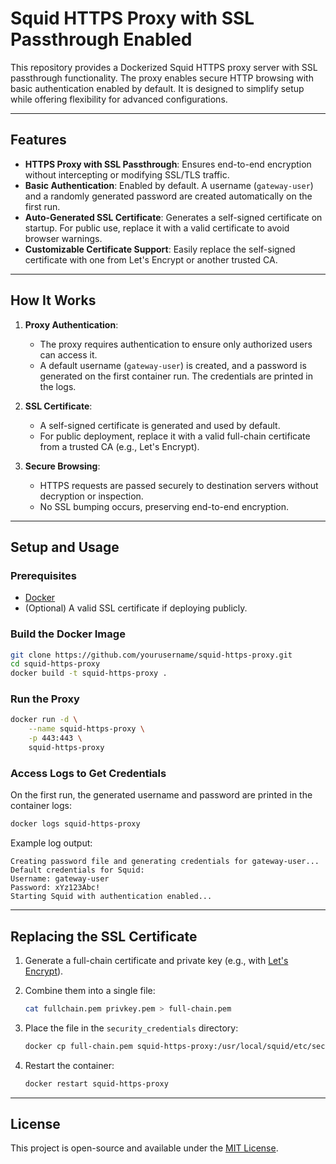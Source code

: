 # Squid HTTPS Proxy with SSL Passthrough Enabled

This repository provides a Dockerized Squid HTTPS proxy server with SSL passthrough functionality. The proxy enables secure HTTP browsing with basic authentication enabled by default. It is designed to simplify setup while offering flexibility for advanced configurations.

---

## Features

- **HTTPS Proxy with SSL Passthrough**: Ensures end-to-end encryption without intercepting or modifying SSL/TLS traffic.
- **Basic Authentication**: Enabled by default. A username (`gateway-user`) and a randomly generated password are created automatically on the first run.
- **Auto-Generated SSL Certificate**: Generates a self-signed certificate on startup. For public use, replace it with a valid certificate to avoid browser warnings.
- **Customizable Certificate Support**: Easily replace the self-signed certificate with one from Let's Encrypt or another trusted CA.

---

## How It Works

1. **Proxy Authentication**:
   - The proxy requires authentication to ensure only authorized users can access it.
   - A default username (`gateway-user`) is created, and a password is generated on the first container run. The credentials are printed in the logs.

2. **SSL Certificate**:
   - A self-signed certificate is generated and used by default.
   - For public deployment, replace it with a valid full-chain certificate from a trusted CA (e.g., Let's Encrypt).

3. **Secure Browsing**:
   - HTTPS requests are passed securely to destination servers without decryption or inspection.
   - No SSL bumping occurs, preserving end-to-end encryption.

---

## Setup and Usage

### Prerequisites
- [Docker](https://docs.docker.com/get-docker/)
- (Optional) A valid SSL certificate if deploying publicly.

### Build the Docker Image

```bash
git clone https://github.com/yourusername/squid-https-proxy.git
cd squid-https-proxy
docker build -t squid-https-proxy .
```

### Run the Proxy

```bash
docker run -d \
    --name squid-https-proxy \
    -p 443:443 \
    squid-https-proxy
```

### Access Logs to Get Credentials

On the first run, the generated username and password are printed in the container logs:

```bash
docker logs squid-https-proxy
```

Example log output:

```plaintext
Creating password file and generating credentials for gateway-user...
Default credentials for Squid:
Username: gateway-user
Password: xYz123Abc!
Starting Squid with authentication enabled...
```

---

## Replacing the SSL Certificate

1. Generate a full-chain certificate and private key (e.g., with [Let's Encrypt](https://letsencrypt.org/)).
2. Combine them into a single file:

   ```bash
   cat fullchain.pem privkey.pem > full-chain.pem
   ```

3. Place the file in the `security_credentials` directory:

   ```bash
   docker cp full-chain.pem squid-https-proxy:/usr/local/squid/etc/security_credentials/full-chain.pem
   ```

4. Restart the container:

   ```bash
   docker restart squid-https-proxy
   ```

---

## License

This project is open-source and available under the [MIT License](LICENSE).

